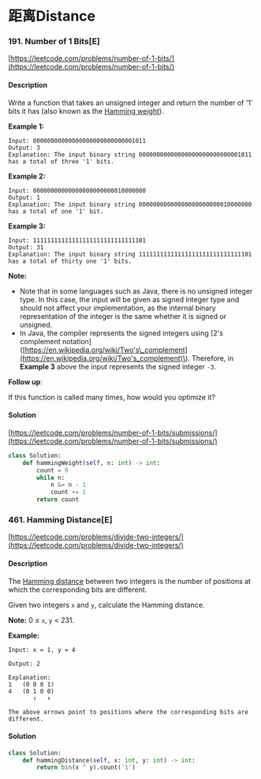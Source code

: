 # 距离Distance



### 191. Number of 1 Bits\[E\]

[https://leetcode.com/problems/number-of-1-bits/](https://leetcode.com/problems/number-of-1-bits/)

#### Description

Write a function that takes an unsigned integer and return the number of '1' bits it has \(also known as the [Hamming weight](http://en.wikipedia.org/wiki/Hamming_weight)\).

**Example 1:**

```text
Input: 00000000000000000000000000001011
Output: 3
Explanation: The input binary string 00000000000000000000000000001011 has a total of three '1' bits.
```

**Example 2:**

```text
Input: 00000000000000000000000010000000
Output: 1
Explanation: The input binary string 00000000000000000000000010000000 has a total of one '1' bit.
```

**Example 3:**

```text
Input: 11111111111111111111111111111101
Output: 31
Explanation: The input binary string 11111111111111111111111111111101 has a total of thirty one '1' bits.
```

**Note:**

* Note that in some languages such as Java, there is no unsigned integer type. In this case, the input will be given as signed integer type and should not affect your implementation, as the internal binary representation of the integer is the same whether it is signed or unsigned.
* In Java, the compiler represents the signed integers using \[2's complement notation\]\([https://en.wikipedia.org/wiki/Two's\_complement](https://en.wikipedia.org/wiki/Two's_complement)\). Therefore, in **Example 3** above the input represents the signed integer `-3`.

**Follow up**:

If this function is called many times, how would you optimize it?

#### Solution

[https://leetcode.com/problems/number-of-1-bits/submissions/](https://leetcode.com/problems/number-of-1-bits/submissions/)

```python
class Solution:
    def hammingWeight(self, n: int) -> int:
        count = 0
        while n:
            n &= n - 1
            count += 1
        return count
```

### 461. Hamming Distance\[E\]

[https://leetcode.com/problems/divide-two-integers/](https://leetcode.com/problems/divide-two-integers/)

#### Description

The [Hamming distance](https://en.wikipedia.org/wiki/Hamming_distance) between two integers is the number of positions at which the corresponding bits are different.

Given two integers `x` and `y`, calculate the Hamming distance.

**Note:** 0 ≤ `x`, `y` &lt; 231.

**Example:**

```text
Input: x = 1, y = 4

Output: 2

Explanation:
1   (0 0 0 1)
4   (0 1 0 0)
       ↑   ↑

The above arrows point to positions where the corresponding bits are different.
```

#### Solution

```python
class Solution:
    def hammingDistance(self, x: int, y: int) -> int:
        return bin(x ^ y).count('1')
```

